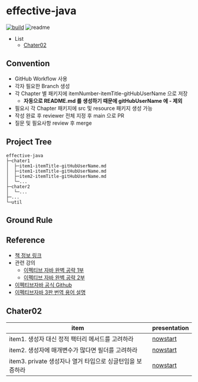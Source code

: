 
# effective-java

[![build](https://github.com/now-start/effective-java/actions/workflows/pages/pages-build-deployment/badge.svg)](https://now-start.github.io/effective-java/)
![readme](https://github.com/now-start/effective-java/actions/workflows/readme.yml/badge.svg)

* List
    * [Chater02](#chater02)

## Convention

* GitHub Workflow 사용
* 각자 필요한 Branch 생성
* 각 Chapter 별 패키지에 itemNumber-itemTitle-gitHubUserName 으로 저장
  * **자동으로 README.md 를 생성하기 때문에 gitHubUserName 에 - 제외**
* 필요시 각 Chapter 패키지에 src 및 resource 패키지 생성 가능
* 작성 완료 후 reviewer 전체 지정 후 main 으로 PR
* 질문 및 필요사항 review 후 merge


## Project Tree

```
effective-java
├─chater1
│  ├─item1-itemTitle-gitHubUserName.md
│  ├─item1-itemTitle-gitHubUserName.md
│  ├─item2-itemTitle-gitHubUserName.md
│  └─...
├─chater2
│  └─...
├─...
└─util
```


## Ground Rule


## Reference

* [책 정보 링크](https://www.yes24.com/Product/Goods/65551284)
* 관련 강의
    - [이펙티브 자바 완벽 공략 1부](https://www.inflearn.com/course/%EC%9D%B4%ED%8E%99%ED%8B%B0%EB%B8%8C-%EC%9E%90%EB%B0%94-1)
    - [이펙티브 자바 완벽 공략 2부](https://www.inflearn.com/course/%EC%9D%B4%ED%8E%99%ED%8B%B0%EB%B8%8C-%EC%9E%90%EB%B0%94-2)
* [이펙티브자바 공식 Github](https://github.com/WegraLee/effective-java-3e-source-code)
* [이펙티브자바 3판 번역 용어 설명](https://docs.google.com/document/d/1Nw-_FJKre9x7Uy6DZ0NuAFyYUCjBPCpINxqrP0JFuXk/edit)


## Chater02

| item | presentation |
|------|--------------|
| item1. 생성자 대신 정적 팩터리 메서드를 고려하라 | [nowstart](https://github.com/now-start/effective-java/blob/main/chater02/item1-생성자%20대신%20정적%20팩터리%20메서드를%20고려하라-nowstart.md) |
| item2. 생성자에 매개변수가 많다면 필더를 고려하라 | [nowstart](https://github.com/now-start/effective-java/blob/main/chater02/item2-생성자에%20매개변수가%20많다면%20필더를%20고려하라-nowstart.md) |
| item3. private 생성자나 열거 타입으로 싱글턴임을 보증하라 | [nowstart](https://github.com/now-start/effective-java/blob/main/chater02/item3-private%20생성자나%20열거%20타입으로%20싱글턴임을%20보증하라-nowstart.md) |
